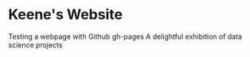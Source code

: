 # Keene's Website
Testing a webpage with Github gh-pages
A delightful exhibition of data science projects
